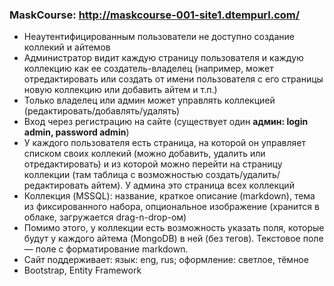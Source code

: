 ### MaskCourse: http://maskcourse-001-site1.dtempurl.com/
 * Неаутентифицированным пользователи не доступно создание коллекий и айтемов
 * Администратор видит каждую страницу пользователя и каждую коллекцию как ее создатель-владелец (например, может отредактировать или создать от имени пользователя с его страницы новую коллекцию или добавить айтем и т.п.)
 * Только владелец или админ может управлять коллекцией (редактировать/добавлять/удалять)
 * Вход через регистрацию на сайте (существует один **админ: login admin, password admin**)
 * У каждого пользователя есть страница, на которой он управляет списком своих коллекий (можно добавить, удалить или отредактировать) и из которой можно перейти на страницу коллекции (там таблица с возможностью создать/удалить/редактировать айтем). У админа это страница всех коллекций
 * Коллекция (MSSQL): название, краткое описание (markdown), тема из фиксированного набора, опциональное изображение (хранится в облаке, загружается drag-n-drop-ом)
 * Помимо этого, у коллекции есть возможность указать поля, которые будут у каждого айтема (MongoDB) в ней (без тегов). Текстовое поле — поле с форматирование markdown.
 * Сайт поддерживает: язык: eng, rus; оформление: светлое, тёмное
 * Bootstrap, Entity Framework
